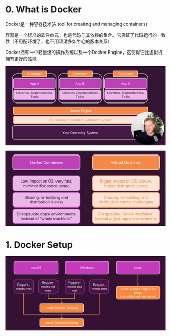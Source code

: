 # 0. What is Docker

Docker是一种容器技术(A tool for creating and managing containers)

容器是一个标准的软件单元，也是代码与其依赖的集合。它保证了代码运行的一致性（不用配环境了，也不用理清多如牛毛的版本关系）



Docker拥有一个轻量级的操作系统以及一个Docker Engine，这使得它比虚拟机拥有更好的性能

![image-20240227134004380](./assets/image-20240227134004380.png)

![image-20240227134119375](./assets/image-20240227134119375.png)









# 1. Docker Setup

![image-20240227141547687](./assets/image-20240227141547687.png)

